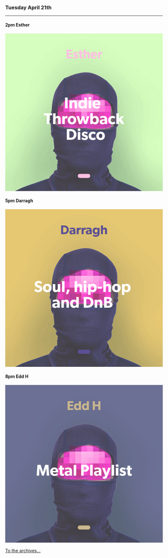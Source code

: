 ### Tuesday April 21th
---

#### 2pm Esther
![alt-text](assets/owner/images/20200421-2pm.jpeg)

#### 5pm Darragh
![alt-text](assets/owner/images/20200421-5pm.jpeg)

#### 8pm Edd H
![alt-text](assets/owner/images/20200421-8pm.jpeg)

[To the archives...](archive.html)
